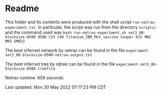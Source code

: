 # Readme

This folder and its contents were produced with the shell script
`run-netrax-experiment.txt`. In particular, the script was run from the
directory `scripts/` and the command used was `bash run-netrax-experiment.sh
set3_08-blocksize-0500 0500 C33 C46 Titanium_IBR_MLV_vaccine Cooper K22 MN2 MN3 SM023`

The best inferred network by netrax can be found in the file
`experiment-set3_08-blocksize-0500-netrax-output.txt`

The best inferred tree by iqtree can be found in the file
`experiment-set3_08-blocksize-0500.treefile`

Netrax runtime: 658 seconds

Last updated: Mon 30 May 2022 07:17:23 PM CDT
